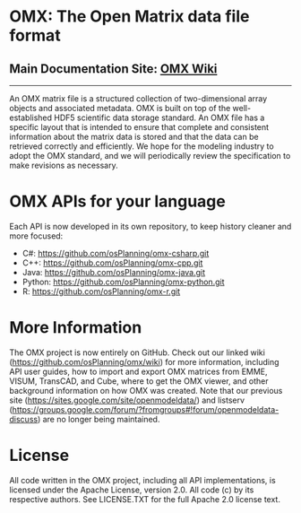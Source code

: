 # OMX:  The Open Matrix data file format

## Main Documentation Site: [OMX Wiki](https://github.com/osPlanning/omx/wiki)

---
An OMX matrix file is a structured collection of two-dimensional array objects and associated metadata.  OMX is built on top of the well-established HDF5 scientific data storage standard. An OMX file has a specific layout that is intended to ensure that complete and consistent information about the matrix data is stored and that the data can be retrieved correctly and efficiently.  We hope for the modeling industry to adopt the OMX standard, and we will periodically review the specification to make revisions as necessary.

# OMX APIs for your language 

Each API is now developed in its own repository, to keep history cleaner and more
focused:

* C#: https://github.com/osPlanning/omx-csharp.git
* C++: https://github.com/osPlanning/omx-cpp.git
* Java: https://github.com/osPlanning/omx-java.git
* Python: https://github.com/osPlanning/omx-python.git
* R: https://github.com/osPlanning/omx-r.git

# More Information

The OMX project is now entirely on GitHub.  Check out our linked wiki (https://github.com/osPlanning/omx/wiki) for more information, including API user guides, how to import and export OMX matrices from EMME, VISUM, TransCAD, and Cube, where to get the OMX viewer, and other background information on how OMX was created.  Note that our previous site (https://sites.google.com/site/openmodeldata/) and listserv (https://groups.google.com/forum/?fromgroups#!forum/openmodeldata-discuss) are no longer being maintained.

# License

All code written in the OMX project, including all API implementations, is licensed under the Apache License, version 2.0.  All code (c) by its respective authors.  See LICENSE.TXT for the full Apache 2.0 license text.

